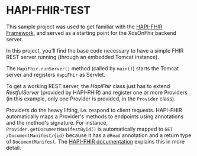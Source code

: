 # HAPI-FHIR-TEST

This sample project was used to get familiar with the [HAPI-FHIR Framework](http://hapifhir.io), and served as a starting point for the XdsOnFhir backend server.

In this project, you'll find the base code necessary to have a simple FHIR REST server running (through an embedded Tomcat instance).

The `HapiFhir.runServer()` method (called by `main()`) starts the Tomcat server and registers `HapiFhir` as Servlet.

To get a working REST server, the *HapiFhir* class just has to extend *RestfulServer* (provided by HAPI-FHIR) and register one or more Providers (in this example, only one Provider is provided, in the `Provider` class).

Providers do the heavy lifting, i.e. respond to client requests. HAPI-FHIR automatically maps a Provider's methods to endpoints using annotations and the method's signature. For instance, `Provider.getDocumentManifestById()` is automatically mapped to `GET /DocumentManifest/{id}` because it has a `@Read` annotation and a return type of `DocumentManifest`. The [HAPI-FHIR documentation](http://hapifhir.io/doc_rest_server.html) explains this in more detail.
